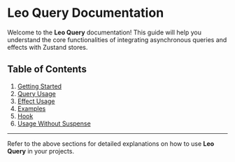 # Leo Query Documentation

Welcome to the **Leo Query** documentation! This guide will help you understand the core functionalities of integrating asynchronous queries and effects with Zustand stores.

## Table of Contents

1. [Getting Started](./gettingStarted.md)
2. [Query Usage](./query.md)
3. [Effect Usage](./effect.md)
4. [Examples](./examples.md)
5. [Hook](./hook.md)
6. [Usage Without Suspense](./withoutSuspense.md)

---

Refer to the above sections for detailed explanations on how to use **Leo Query** in your projects.
